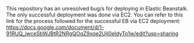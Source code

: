 This repository has an unresolved bug/s for deploying in Elastic Beanstalk. The only successful deployment was done via EC2.
You can refer to this link for the process followed for the successful EB via EC2 deployment: https://docs.google.com/document/d/1-91RUQ_iwceSbWJBtR2NRgQOqZ9xqe2UjI0eIdyTo1w/edit?usp=sharing
